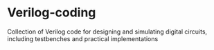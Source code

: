 # Verilog-coding
Collection of Verilog code for designing and simulating digital circuits, including testbenches and practical implementations
